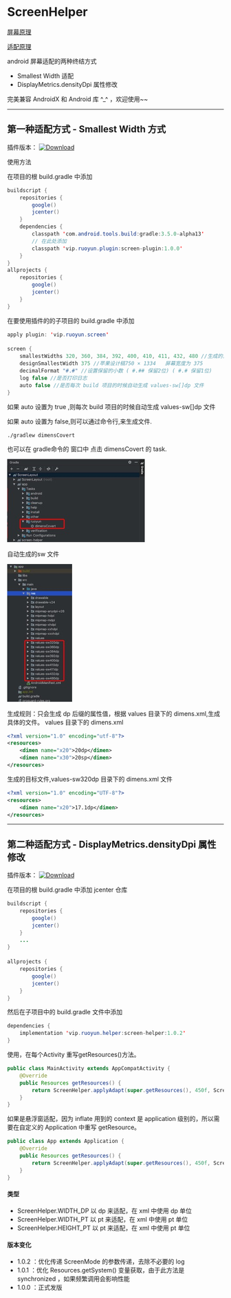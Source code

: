 # ScreenHelper

[屏幕原理](https://ruoyun.vip/post/android%E5%B1%8F%E5%B9%95%E9%80%82%E9%85%8D-%E5%BF%85%E5%A4%87%E7%9F%A5%E8%AF%86/) 

[适配原理](https://ruoyun.vip/post/android%E5%B1%8F%E5%B9%95%E9%80%82%E9%85%8D-%E7%BB%88%E7%BB%93%E8%80%85/) 

android 屏幕适配的两种终结方式
- Smallest Width 适配
- DisplayMetrics.densityDpi 属性修改

完美兼容 AndroidX 和 Android 库 ^_^ ，欢迎使用~~

---

## 第一种适配方式 - Smallest Width 方式
插件版本：
[ ![Download](https://api.bintray.com/packages/bugyun/maven/screen-plugin/images/download.svg?version=1.0.0) ](https://bintray.com/bugyun/maven/screen-plugin/1.0.0/link)

使用方法

在项目的根 build.gradle 中添加

```java
buildscript {
    repositories {
        google()
        jcenter()
    }
    dependencies {
        classpath 'com.android.tools.build:gradle:3.5.0-alpha13'
        // 在此处添加
        classpath 'vip.ruoyun.plugin:screen-plugin:1.0.0'
    }
}
allprojects {
    repositories {
        google()
        jcenter()
    }
}
```

在要使用插件的的子项目的 build.gradle 中添加

```java
apply plugin: 'vip.ruoyun.screen'

screen {
    smallestWidths 320, 360, 384, 392, 400, 410, 411, 432, 480 //生成的目标屏幕宽度的适配文件
    designSmallestWidth 375 //苹果设计稿750 × 1334   屏幕宽度为 375
    decimalFormat "#.#" //设置保留的小数 ( #.## 保留2位) ( #.# 保留1位)
    log false //是否打印日志
    auto false //是否每次 build 项目的时候自动生成 values-sw[]dp 文件
}
```

如果 auto 设置为 true ,则每次 build 项目的时候自动生成 values-sw[]dp 文件

如果 auto 设置为 false,则可以通过命令行,来生成文件.
```
./gradlew dimensCovert
```
也可以在 gradle命令的 窗口中 点击 dimensCovert 的 task.

![](https://github.com/bugyun/ScreenHelper/blob/master/art/15572467899577.jpg?raw=true)

自动生成的sw 文件

![](https://github.com/bugyun/ScreenHelper/blob/master/art/15572468488661.jpg?raw=true)

生成规则：只会生成 dp 后缀的属性值，根据 values 目录下的 dimens.xml,生成具体的文件。
values 目录下的 dimens.xml
```xml
<?xml version="1.0" encoding="utf-8"?>
<resources>
    <dimen name="x20">20dp</dimen>
    <dimen name="x30">20sp</dimen>
</resources>
```
生成的目标文件,values-sw320dp 目录下的 dimens.xml 文件
```xml
<?xml version="1.0" encoding="UTF-8"?>
<resources>
    <dimen name="x20">17.1dp</dimen>
</resources>
```

---

## 第二种适配方式 - DisplayMetrics.densityDpi 属性修改
插件版本：
[ ![Download](https://api.bintray.com/packages/bugyun/maven/screen-helper/images/download.svg?version=1.0.2) ](https://bintray.com/bugyun/maven/screen-helper/1.0.2/link)

在项目的根 build.gradle 中添加 jcenter 仓库
```java
buildscript {
    repositories {
        google()
        jcenter()
    }
    ...
}

allprojects {
    repositories {
        google()
        jcenter()
    }
}
```
然后在子项目中的 build.gradle 文件中添加
```java
dependencies {
    implementation 'vip.ruoyun.helper:screen-helper:1.0.2'
}
```

使用，在每个Activity 重写getResources()方法。
```java
public class MainActivity extends AppCompatActivity {
    @Override
    public Resources getResources() {
        return ScreenHelper.applyAdapt(super.getResources(), 450f, ScreenHelper.WIDTH_DP);
    }
}
```

如果是悬浮窗适配，因为 inflate 用到的 context 是 application 级别的，所以需要在自定义的 Application 中重写 getResource。

```java
public class App extends Application {
    @Override
    public Resources getResources() {
        return ScreenHelper.applyAdapt(super.getResources(), 450f, ScreenHelper.WIDTH_DP);
    }
}
```

#### 类型
- ScreenHelper.WIDTH_DP 以 dp 来适配，在 xml 中使用 dp 单位
- ScreenHelper.WIDTH_PT 以 pt 来适配，在 xml 中使用 pt 单位
- ScreenHelper.HEIGHT_PT 以 pt 来适配，在 xml 中使用 pt 单位


#### 版本变化
- 1.0.2 ：优化传递 ScreenMode 的参数传递，去除不必要的 log
- 1.0.1 ：优化 Resources.getSystem() 变量获取，由于此方法是 synchronized ，如果频繁调用会影响性能
- 1.0.0 ：正式发版
